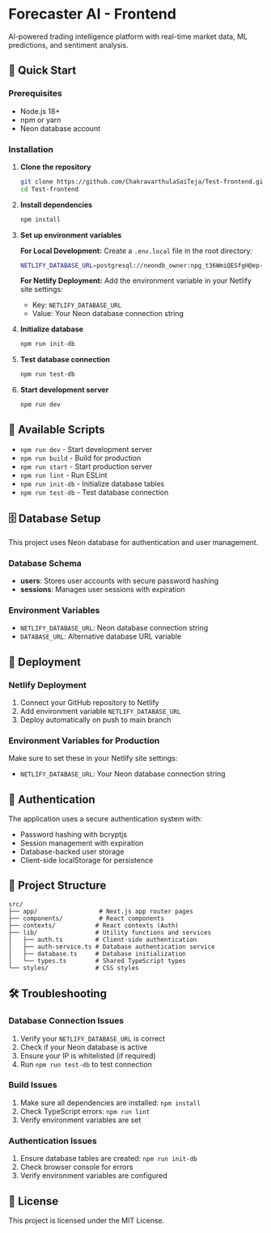 # Forecaster AI - Frontend

AI-powered trading intelligence platform with real-time market data, ML predictions, and sentiment analysis.

## 🚀 Quick Start

### Prerequisites
- Node.js 18+ 
- npm or yarn
- Neon database account

### Installation

1. **Clone the repository**
   ```bash
   git clone https://github.com/ChakravarthulaSaiTeja/Test-frontend.git
   cd Test-frontend
   ```

2. **Install dependencies**
   ```bash
   npm install
   ```

3. **Set up environment variables**
   
   **For Local Development:**
   Create a `.env.local` file in the root directory:
   ```bash
   NETLIFY_DATABASE_URL=postgresql://neondb_owner:npg_t36WmiQESfgH@ep-rough-haze-ae5v3f08-pooler.c-2.us-east-2.aws.neon.tech/neondb?sslmode=require&channel_binding=require
   ```
   
   **For Netlify Deployment:**
   Add the environment variable in your Netlify site settings:
   - Key: `NETLIFY_DATABASE_URL`
   - Value: Your Neon database connection string

4. **Initialize database**
   ```bash
   npm run init-db
   ```

5. **Test database connection**
   ```bash
   npm run test-db
   ```

6. **Start development server**
   ```bash
   npm run dev
   ```

## 🔧 Available Scripts

- `npm run dev` - Start development server
- `npm run build` - Build for production
- `npm run start` - Start production server
- `npm run lint` - Run ESLint
- `npm run init-db` - Initialize database tables
- `npm run test-db` - Test database connection

## 🗄️ Database Setup

This project uses Neon database for authentication and user management.

### Database Schema
- **users**: Stores user accounts with secure password hashing
- **sessions**: Manages user sessions with expiration

### Environment Variables
- `NETLIFY_DATABASE_URL`: Neon database connection string
- `DATABASE_URL`: Alternative database URL variable

## 🚀 Deployment

### Netlify Deployment
1. Connect your GitHub repository to Netlify
2. Add environment variable `NETLIFY_DATABASE_URL`
3. Deploy automatically on push to main branch

### Environment Variables for Production
Make sure to set these in your Netlify site settings:
- `NETLIFY_DATABASE_URL`: Your Neon database connection string

## 🔐 Authentication

The application uses a secure authentication system with:
- Password hashing with bcryptjs
- Session management with expiration
- Database-backed user storage
- Client-side localStorage for persistence

## 📁 Project Structure

```
src/
├── app/                 # Next.js app router pages
├── components/          # React components
├── contexts/           # React contexts (Auth)
├── lib/                # Utility functions and services
│   ├── auth.ts         # Client-side authentication
│   ├── auth-service.ts # Database authentication service
│   ├── database.ts     # Database initialization
│   └── types.ts        # Shared TypeScript types
└── styles/             # CSS styles
```

## 🛠️ Troubleshooting

### Database Connection Issues
1. Verify your `NETLIFY_DATABASE_URL` is correct
2. Check if your Neon database is active
3. Ensure your IP is whitelisted (if required)
4. Run `npm run test-db` to test connection

### Build Issues
1. Make sure all dependencies are installed: `npm install`
2. Check TypeScript errors: `npm run lint`
3. Verify environment variables are set

### Authentication Issues
1. Ensure database tables are created: `npm run init-db`
2. Check browser console for errors
3. Verify environment variables are configured

## 📝 License

This project is licensed under the MIT License.